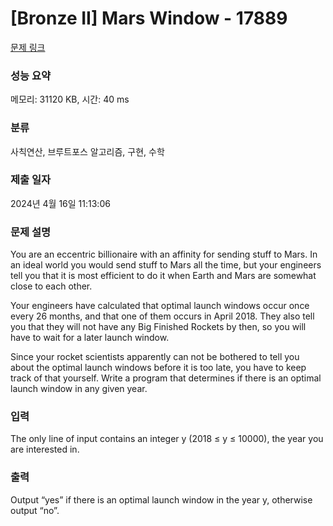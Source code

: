 # [Bronze II] Mars Window - 17889 

[문제 링크](https://www.acmicpc.net/problem/17889) 

### 성능 요약

메모리: 31120 KB, 시간: 40 ms

### 분류

사칙연산, 브루트포스 알고리즘, 구현, 수학

### 제출 일자

2024년 4월 16일 11:13:06

### 문제 설명

<p>You are an eccentric billionaire with an affinity for sending stuff to Mars. In an ideal world you would send stuff to Mars all the time, but your engineers tell you that it is most efficient to do it when Earth and Mars are somewhat close to each other.</p>

<p>Your engineers have calculated that optimal launch windows occur once every 26 months, and that one of them occurs in April 2018. They also tell you that they will not have any Big Finished Rockets by then, so you will have to wait for a later launch window.</p>

<p>Since your rocket scientists apparently can not be bothered to tell you about the optimal launch windows before it is too late, you have to keep track of that yourself. Write a program that determines if there is an optimal launch window in any given year.</p>

### 입력 

 <p>The only line of input contains an integer y (2018 ≤ y ≤ 10000), the year you are interested in.</p>

### 출력 

 <p>Output “yes” if there is an optimal launch window in the year y, otherwise output “no”.</p>

